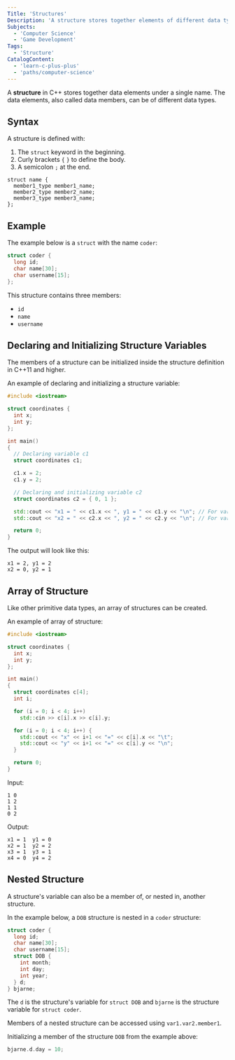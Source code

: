 ```yaml
---
Title: 'Structures'
Description: 'A structure stores together elements of different data types, including arrays.'
Subjects:
  - 'Computer Science'
  - 'Game Development'
Tags:
  - 'Structure'
CatalogContent:
  - 'learn-c-plus-plus'
  - 'paths/computer-science'
---
```


A **structure** in C++ stores together data elements under a single name. The data elements, also called data members, can be of different data types.

## Syntax

A structure is defined with:

1. The `struct` keyword in the beginning.
2. Curly brackets `{` `}` to define the body.
3. A semicolon `;` at the end.

```pseudo
struct name {
  member1_type member1_name;
  member2_type member2_name;
  member3_type member3_name;
};
```

## Example

The example below is a `struct` with the name `coder`:

```cpp
struct coder {
  long id;
  char name[30];
  char username[15];
};
```

This structure contains three members:

- `id`
- `name`
- `username`

## Declaring and Initializing Structure Variables

The members of a structure can be initialized inside the structure definition in C++11 and higher.

An example of declaring and initializing a structure variable:

```cpp
#include <iostream>

struct coordinates {
  int x;
  int y;
};

int main()
{
  // Declaring variable c1
  struct coordinates c1;

  c1.x = 2;
  c1.y = 2;

  // Declaring and initializing variable c2
  struct coordinates c2 = { 0, 1 };

  std::cout << "x1 = " << c1.x << ", y1 = " << c1.y << "\n"; // For variable c1
  std::cout << "x2 = " << c2.x << ", y2 = " << c2.y << "\n"; // For variable c2

  return 0;
}
```

The output will look like this:

```shell
x1 = 2, y1 = 2
x2 = 0, y2 = 1
```

## Array of Structure

Like other primitive data types, an array of structures can be created.

An example of array of structure:

```cpp
#include <iostream>

struct coordinates {
  int x;
  int y;
};

int main()
{
  struct coordinates c[4];
  int i;

  for (i = 0; i < 4; i++)
    std::cin >> c[i].x >> c[i].y;

  for (i = 0; i < 4; i++) {
    std::cout << "x" << i+1 << "=" << c[i].x << "\t";
    std::cout << "y" << i+1 << "=" << c[i].y << "\n";
  }

  return 0;
}
```

Input:

```shell
1 0
1 2
1 1
0 2
```

Output:

```shell
x1 = 1  y1 = 0
x2 = 1  y2 = 2
x3 = 1  y3 = 1
x4 = 0  y4 = 2
```

## Nested Structure

A structure's variable can also be a member of, or nested in, another structure.

In the example below, a `DOB` structure is nested in a `coder` structure:

```cpp
struct coder {
  long id;
  char name[30];
  char username[15];
  struct DOB {
    int month;
    int day;
    int year;
  } d;
} bjarne;
```

The `d` is the structure's variable for `struct DOB` and `bjarne` is the structure variable for `struct coder`.

Members of a nested structure can be accessed using `var1.var2.member1`.

Initializing a member of the structure `DOB` from the example above:

```cpp
bjarne.d.day = 10;
```
